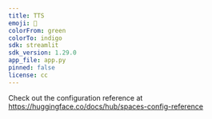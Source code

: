 ```yaml
---
title: TTS
emoji: 🏢
colorFrom: green
colorTo: indigo
sdk: streamlit
sdk_version: 1.29.0
app_file: app.py
pinned: false
license: cc
---
```


Check out the configuration reference at https://huggingface.co/docs/hub/spaces-config-reference

